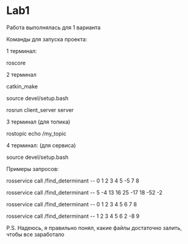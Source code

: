# Lab1
Работа выполнялась для 1 варианта

Команды для запуска проекта:

1 терминал: 

roscore

2 терминал 

catkin_make

source devel/setup.bash

rosrun client_server server

3 терминал (для топика)

rostopic echo /my_topic

4 терминал: (для сервиса)

source devel/setup.bash

Примеры запросов:

rosservice call /find_determinant -- 0 1 2 3 4 5 -5 7 8

rosservice call /find_determinant -- 5 -4 13 16 25 -17 18 -52 -2

rosservice call /find_determinant -- 0 1 2 3 4 5 6 7 8

rosservice call /find_determinant -- 1 2 3 4 5 6 2 -8 9

P.S. Надеюсь, я правильно понял, какие файлы достаточно залить, чтобы все заработало
